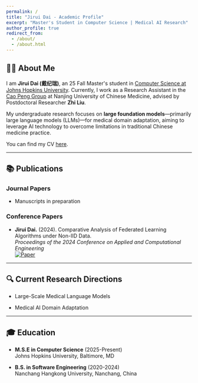 ```yaml
---
permalink: /
title: "Jirui Dai - Academic Profile"
excerpt: "Master's Student in Computer Science | Medical AI Research"
author_profile: true
redirect_from: 
  - /about/
  - /about.html
---
```

## 👨‍🔬 About Me

I am **Jirui Dai (戴纪瑞)**, an 25 Fall Master's student in [Computer Science at Johns Hopkins University](https://www.cs.jhu.edu/). Currently, I work as a Research Assistant in the [Cao Peng Group](https://yxy.njucm.edu.cn/2022/1026/c5740a108197/page.htm) at Nanjing University of Chinese Medicine, advised by Postdoctoral Researcher **Zhi Liu**. 

My undergraduate research focuses on **large foundation models**—primarily large language models (LLMs)—for medical domain adaptation, aiming to leverage AI technology to overcome limitations in traditional Chinese medicine practice.  

You can find my CV [here](assets/CV-Jirui_DAI.pdf). 

---
## 📚 Publications

### Journal Papers
* Manuscripts in preparation

### Conference Papers
* **Jirui Dai.** (2024). Comparative Analysis of Federated Learning Algorithms under Non-IID Data.  
  *Proceedings of the 2024 Conference on Applied and Computational Engineering*  
  [![Paper](https://img.shields.io/badge/PDF-Paper-9cf?style=flat-square)](https://www.researchgate.net/publication/382753798_Comparative_analysis_of_federated_learning_algorithms_under_non-IID_data) 

---
## 🔍 Current Research Directions
* Large-Scale Medical Language Models

* Medical AI Domain Adaptation

---
## 🎓 Education
* **M.S.E in Computer Science** (2025-Present)  
  Johns Hopkins University, Baltimore, MD  

* **B.S. in Software Engineering** (2020-2024)  
  Nanchang Hangkong University, Nanchang, China
